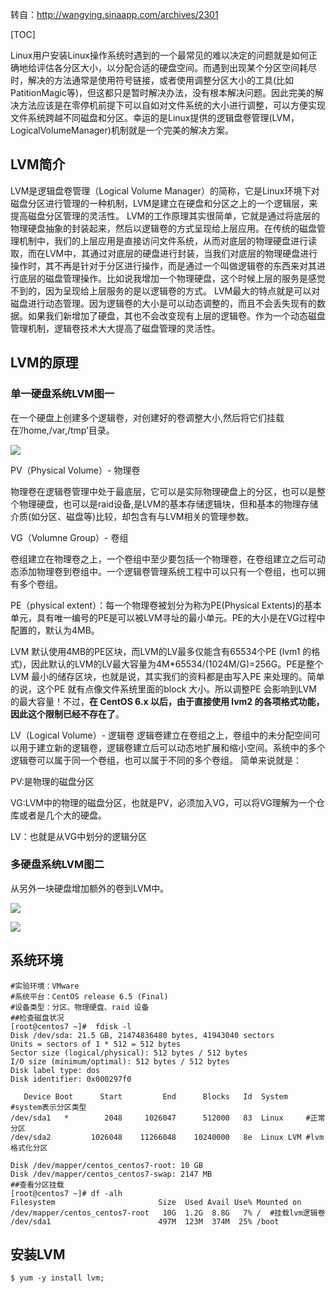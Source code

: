 转自：http://wangying.sinaapp.com/archives/2301

[TOC]



Linux用户安装Linux操作系统时遇到的一个最常见的难以决定的问题就是如何正确地给评估各分区大小，以分配合适的硬盘空间。而遇到出现某个分区空间耗尽时，解决的方法通常是使用符号链接，或者使用调整分区大小的工具(比如PatitionMagic等)，但这都只是暂时解决办法，没有根本解决问题。因此完美的解决方法应该是在零停机前提下可以自如对文件系统的大小进行调整，可以方便实现文件系统跨越不同磁盘和分区。幸运的是Linux提供的逻辑盘卷管理(LVM，LogicalVolumeManager)机制就是一个完美的解决方案。 



## LVM简介

LVM是逻辑盘卷管理（Logical Volume Manager）的简称，它是Linux环境下对磁盘分区进行管理的一种机制，LVM是建立在硬盘和分区之上的一个逻辑层，来提高磁盘分区管理的灵活性。
LVM的工作原理其实很简单，它就是通过将底层的物理硬盘抽象的封装起来，然后以逻辑卷的方式呈现给上层应用。在传统的磁盘管理机制中，我们的上层应用是直接访问文件系统，从而对底层的物理硬盘进行读取，而在LVM中，其通过对底层的硬盘进行封装，当我们对底层的物理硬盘进行操作时，其不再是针对于分区进行操作，而是通过一个叫做逻辑卷的东西来对其进行底层的磁盘管理操作。比如说我增加一个物理硬盘，这个时候上层的服务是感觉不到的，因为呈现给上层服务的是以逻辑卷的方式。
LVM最大的特点就是可以对磁盘进行动态管理。因为逻辑卷的大小是可以动态调整的，而且不会丢失现有的数据。如果我们新增加了硬盘，其也不会改变现有上层的逻辑卷。作为一个动态磁盘管理机制，逻辑卷技术大大提高了磁盘管理的灵活性。



## LVM的原理

### 单一硬盘系统LVM图一

在一个硬盘上创建多个逻辑卷，对创建好的卷调整大小,然后将它们挂载在’/home,/var,/tmp’目录。

![](E:\note\images\linux\filesystem\lvm-yuanli.png)



PV（Physical Volume）- 物理卷 

物理卷在逻辑卷管理中处于最底层，它可以是实际物理硬盘上的分区，也可以是整个物理硬盘，也可以是raid设备,是LVM的基本存储逻辑块，但和基本的物理存储介质(如分区、磁盘等)比较，却包含有与LVM相关的管理参数。 

VG（Volumne Group）- 卷组 

卷组建立在物理卷之上，一个卷组中至少要包括一个物理卷，在卷组建立之后可动态添加物理卷到卷组中。一个逻辑卷管理系统工程中可以只有一个卷组，也可以拥有多个卷组。 

PE（physical extent）：每一个物理卷被划分为称为PE(Physical Extents)的基本单元，具有唯一编号的PE是可以被LVM寻址的最小单元。PE的大小是在VG过程中配置的，默认为4MB。 

LVM 默认使用4MB的PE区块，而LVM的LV最多仅能含有65534个PE (lvm1 的格式)，因此默认的LVM的LV最大容量为4M*65534/(1024M/G)=256G。PE是整个LVM 最小的储存区块，也就是说，其实我们的资料都是由写入PE 来处理的。简单的说，这个PE 就有点像文件系统里面的block 大小。所以调整PE 会影响到LVM 的最大容量！不过，**在 CentOS 6.x 以后，由于直接使用 lvm2 的各项格式功能，因此这个限制已经不存在了**。 

LV（Logical Volume）- 逻辑卷 逻辑卷建立在卷组之上，卷组中的未分配空间可以用于建立新的逻辑卷，逻辑卷建立后可以动态地扩展和缩小空间。系统中的多个逻辑卷可以属于同一个卷组，也可以属于不同的多个卷组。 简单来说就是： 

PV:是物理的磁盘分区 

VG:LVM中的物理的磁盘分区，也就是PV，必须加入VG，可以将VG理解为一个仓库或者是几个大的硬盘。 

LV：也就是从VG中划分的逻辑分区 



### 多硬盘系统LVM图二

从另外一块硬盘增加额外的卷到LVM中。 



![](E:\note\images\linux\filesystem\lvm-yuanli2.png)

![](E:\note\images\linux\filesystem\lvm-yuanli3.png)



## 系统环境

```
#实验环境：VMware
#系统平台：CentOS release 6.5 (Final)
#设备类型：分区、物理硬盘、raid 设备
##检查磁盘状况
[root@centos7 ~]#  fdisk -l
Disk /dev/sda: 21.5 GB, 21474836480 bytes, 41943040 sectors
Units = sectors of 1 * 512 = 512 bytes
Sector size (logical/physical): 512 bytes / 512 bytes
I/O size (minimum/optimal): 512 bytes / 512 bytes
Disk label type: dos
Disk identifier: 0x000297f0

   Device Boot      Start         End      Blocks   Id  System    #system表示分区类型
/dev/sda1   *        2048     1026047      512000   83  Linux     #正常分区
/dev/sda2         1026048    11266048    10240000   8e  Linux LVM #lvm格式化分区

Disk /dev/mapper/centos_centos7-root: 10 GB
Disk /dev/mapper/centos_centos7-swap: 2147 MB
##查看分区挂载
[root@centos7 ~]# df -alh
Filesystem                       Size  Used Avail Use% Mounted on
/dev/mapper/centos_centos7-root   10G  1.2G  8.8G   7% /  #挂载lvm逻辑卷
/dev/sda1                        497M  123M  374M  25% /boot
```



## 安装LVM



```
$ yum -y install lvm;
```

